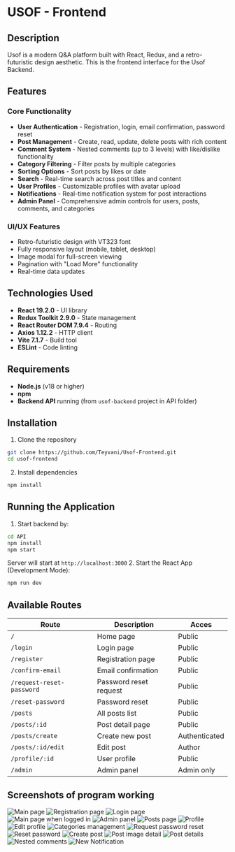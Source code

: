 # USOF - Frontend
## Description
Usof is a modern Q&A platform built with React, Redux, and a retro-futuristic design aesthetic. This is the frontend interface for the Usof Backend.
## Features
### Core Functionality
- **User Authentication** - Registration, login, email confirmation, password reset
- **Post Management** - Create, read, update, delete posts with rich content
- **Comment System** - Nested comments (up to 3 levels) with like/dislike functionality
- **Category Filtering** - Filter posts by multiple categories
- **Sorting Options** - Sort posts by likes or date
- **Search** - Real-time search across post titles and content
- **User Profiles** - Customizable profiles with avatar upload
- **Notifications** - Real-time notification system for post interactions
- **Admin Panel** - Comprehensive admin controls for users, posts, comments, and categories
### UI/UX Features
- Retro-futuristic design with VT323 font
- Fully responsive layout (mobile, tablet, desktop)
- Image modal for full-screen viewing
- Pagination with "Load More" functionality
- Real-time data updates
## Technologies Used
- **React 19.2.0** - UI library
- **Redux Toolkit 2.9.0** - State management
- **React Router DOM 7.9.4** - Routing
- **Axios 1.12.2** - HTTP client
- **Vite 7.1.7** - Build tool
- **ESLint** - Code linting
## Requirements
- **Node.js** (v18 or higher)
- **npm**
- **Backend API** running (from `usof-backend` project in API folder)

## Installation
1. Clone the repository
```bash
git clone https://github.com/Teyvani/Usof-Frontend.git
cd usof-frontend
```
2. Install dependencies
```bash
npm install
```
## Running the Application
1. Start backend by:
```bash
cd API
npm install
npm start
```
Server will start at `http://localhost:3000`
2. Start the React App (Development Mode):
```bash
npm run dev
```
## Available Routes
| Route | Description | Acces |
|-------|-------------|-------|
| `/` | Home page | Public |
| `/login` | Login page | Public |
| `/register` | Registration page | Public |
| `/confirm-email` | Email confirmation | Public |
| `/request-reset-password` | Password reset request | Public |
| `/reset-password` | Password reset | Public |
| `/posts` | All posts list | Public |
| `/posts/:id` | Post detail page | Public |
| `/posts/create` | Create new post | Authenticated |
| `/posts/:id/edit` | Edit post | Author |
| `/profile/:id` | User profile | Public |
| `/admin` | Admin panel | Admin only |

## Screenshots of program working
![Main page](documentation-screenshots/main_page.png)
![Registration page](documentation-screenshots/registration_page.png)
![Login page](documentation-screenshots/login_page.png)
![Main page when logged in](documentation-screenshots/main_page_when_logined.png)
![Admin panel](documentation-screenshots/admin_panel.png)
![Posts page](documentation-screenshots/posts_page.png)
![Profile](documentation-screenshots/profile.png)
![Edit profile](documentation-screenshots/edit_profile.png)
![Categories management](documentation-screenshots/categories_management.png)
![Request password reset](documentation-screenshots/request_password_reset.png)
![Reset password](documentation-screenshots/reset_password.png)
![Create post](documentation-screenshots/create_post.png)
![Post image detail](documentation-screenshots/post_image_detail.png)
![Post details](documentation-screenshots/post_details.png)
![Nested comments](documentation-screenshots/nested_comments.png)
![New Notification](documentation-screenshots/new_notification.png)
